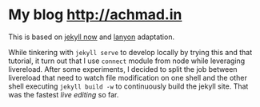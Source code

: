 # My blog http://achmad.in

This is based on [jekyll now](http://jekyllnow.com) and [lanyon](https://github.com/poole/lanyon) adaptation.
 
While tinkering with `jekyll serve` to develop locally by trying this and that tutorial, it turn out that I use `connect` module from node while leveraging livereload.
After some experiments, I decided to split the job between livereload that need to watch file modification on one shell 
and the other shell executing `jekyll build -w` to continuously build the jekyll site. That was the fastest *live editing* so far.